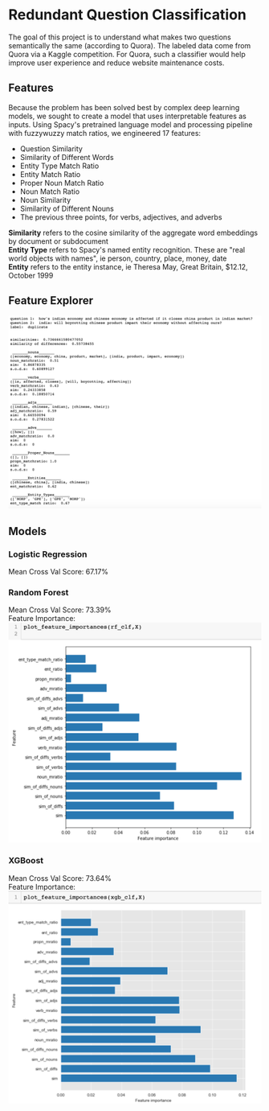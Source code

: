 # Redundant Question Classification

The goal of this project is to understand what makes two questions semantically the same (according to Quora). The labeled data come from Quora via a Kaggle competition. For Quora, such a classifier would help improve user experience and reduce website maintenance costs.

## Features
Because the problem has been solved best by complex deep learning models, we sought to create a model that uses interpretable features as inputs. Using Spacy's pretrained language model and processing pipeline with fuzzywuzzy match ratios, we engineered 17 features:
<ul>
<li>Question Similarity
<li>Similarity of Different Words
<li>Entity Type Match Ratio 
<li>Entity Match Ratio  
<li>Proper Noun Match Ratio
<li>Noun Match Ratio
<li>Noun Similarity
<li>Similarity of Different Nouns
<li>The previous three points, for verbs, adjectives, and adverbs
</ul>

**Similarity** refers to the cosine similarity of the aggregate word embeddings by document or subdocument<br>
**Entity Type** refers to Spacy's named entity recognition. These are "real world objects with names", ie person, country, place, money, date  <br>
**Entity** refers to the entity instance, ie Theresa May, Great Britain, $12.12, October 1999<br>

## Feature Explorer
![Duplicate](/resources/dup.png)

## Models
### Logistic Regression
Mean Cross Val Score: 67.17% <br>

### Random Forest 
Mean Cross Val Score: 73.39% <br>
Feature Importance:<br>
![Feature Importance XGBoost](/resources/rf_fts.png)

### XGBoost 
Mean Cross Val Score: 73.64% <br>
Feature Importance:<br>
![Feature Importance XGBoost](/resources/xgboost_fts.png)


